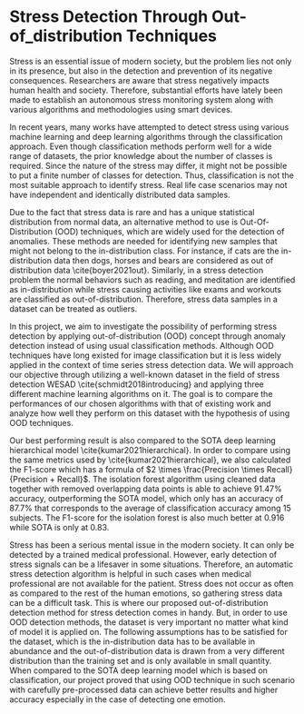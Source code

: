 # Stress Detection Through Out-of_distribution Techniques

Stress is an essential issue of modern society, but the problem lies not only in its presence, but also in the detection and prevention of its negative consequences. Researchers are aware that stress negatively impacts human health and society. Therefore, substantial efforts have lately been made to establish an autonomous stress monitoring system along with various algorithms and methodologies using smart devices. 

In recent years, many works have attempted to detect stress using various machine learning and deep learning algorithms through the classification approach. Even though classification methods perform well for a wide range of datasets, the prior knowledge about the number of classes is required. Since the nature of the stress may differ, it might not be possible to put a finite number of classes for detection. Thus, classification is not the most suitable approach to identify stress. Real life case scenarios may not have independent and identically distributed data samples. 

Due to the fact that stress data is rare and has a unique statistical distribution from normal data, an alternative method to use is Out-Of-Distribution (OOD) techniques, which are widely used for the  detection of anomalies. These methods are needed for identifying new samples that might not belong to the in-distribution class. For instance, if cats are the in-distribution data then dogs, horses and bears are considered as out of distribution data \cite{boyer2021out}. Similarly, in a stress detection problem the normal behaviors such as reading, and meditation are identified as in-distribution while stress causing activities like exams and workouts are classified as out-of-distribution. Therefore, stress data samples in a dataset can be treated as outliers.

In this project, we aim to investigate the possibility of performing stress detection by applying out-of-distribution (OOD) concept through anomaly detection instead of using usual classification methods. Although OOD techniques have long existed for image classification but it is less widely applied in the context of time series stress detection data. We will approach our objective through utilizing a well-known dataset in the field of stress detection WESAD \cite{schmidt2018introducing} and applying three different machine learning algorithms on it. The goal is to compare the performances of our chosen algorithms with that of existing work and analyze how well they perform on this dataset with the hypothesis of using OOD techniques.


Our best performing result is also compared to the SOTA deep learning hierarchical model \cite{kumar2021hierarchical}. In order to compare using the same metrics used by \cite{kumar2021hierarchical}, we also calculated the F1-score which has a formula of $2 \times \frac{Precision \times Recall}{Precision + Recall}$. The isolation forest algorithm using cleaned data together with removed overlapping data points is able to achieve 91.47\% accuracy, outperforming the SOTA model, which only has an accuracy of 87.7\% that corresponds to the average of classification accuracy among 15 subjects. The F1-score for the isolation forest is also much better at 0.916 while SOTA is only at 0.83. 

Stress has been a serious mental issue in the modern society. It can only be detected by a trained medical professional. However, early detection of stress signals can be a lifesaver in some situations. Therefore, an automatic stress detection algorithm is helpful in such cases when medical professional are not available for the patient. Stress does not occur as often as compared to the rest of the human emotions, so gathering stress data can be a difficult task. This is where our proposed out-of-distribution detection method for stress detection comes in handy. But, in order to use OOD detection methods, the dataset is very important no matter what kind of model it is applied on. The following assumptions has to be satisfied for the dataset, which is the in-distribution data has to be available in abundance and the out-of-distribution data is drawn from a very different distribution than the training set and is only available in small quantity. When compared to the SOTA deep learning model which is based on classification, our project proved that using OOD technique in such scenario with carefully pre-processed data can achieve better results and higher accuracy especially in the case of detecting one emotion.
